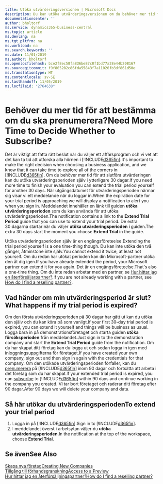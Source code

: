```yaml
---
title: Utöka utvärderingsversionen | Microsoft Docs
description: Du kan utöka utvärderingsversionen om du behöver mer tid för att bestämma om du vill prenumerera.
documentationcenter: ''
author: bholtorf
ms.service: dynamics365-business-central
ms.topic: article
ms.devlang: na
ms.tgt_pltfrm: na
ms.workload: na
ms.search.keywords: ''
ms.date: 11/01/2019
ms.author: bholtorf
ms.openlocfilehash: bce2f8ec50fa836be87c0f1bd77a28e44b208167
ms.sourcegitcommit: f9f805282c86fda55843f7a11020fb3df861d50e
ms.translationtype: HT
ms.contentlocale: sv-SE
ms.lasthandoff: 11/05/2019
ms.locfileid: "2764630"
---
```

# <a name="need-more-time-to-decide-whether-to-subscribe"></a><span data-ttu-id="17cbd-103">Behöver du mer tid för att bestämma om du ska prenumerera?</span><span class="sxs-lookup"><span data-stu-id="17cbd-103">Need More Time to Decide Whether to Subscribe?</span></span>
<span data-ttu-id="17cbd-104">Det är viktigt att fatta rätt beslut när du väljer ett affärsprogram och vi vet att det kan ta tid att utforska alla hörnen i [!INCLUDE[d365fin](includes/d365fin_md.md)].</span><span class="sxs-lookup"><span data-stu-id="17cbd-104">It's important to make the right decision when choosing a business application, and we know that it can take time to explore all of the corners in [!INCLUDE[d365fin](includes/d365fin_md.md)].</span></span> <span data-ttu-id="17cbd-105">Om du behöver mer tid för att slutföra utvärderingen kan du utöka utvärderingsperioden själv i ytterligare 30 dagar.</span><span class="sxs-lookup"><span data-stu-id="17cbd-105">If you need more time to finish your evaluation you can extend the trial period yourself for another 30 days.</span></span> <span data-ttu-id="17cbd-106">När utgångsdatumet för utvärderingsperioden närmar sig visar vi ett meddelande när du loggar in.</span><span class="sxs-lookup"><span data-stu-id="17cbd-106">When the expiration date for your trial period is approaching we will display a notification to alert you when you sign in.</span></span> <span data-ttu-id="17cbd-107">Meddelandet innehåller en länk till guiden **utöka utvärderingsperioden** som du kan använda för att utöka utvärderingsperioden.</span><span class="sxs-lookup"><span data-stu-id="17cbd-107">The notification contains a link to the **Extend Trial Period** guide that you can use to extend your trial period.</span></span> <span data-ttu-id="17cbd-108">De extra 30 dagarna startar när du väljer **utöka utvärderingsperioden** i guiden.</span><span class="sxs-lookup"><span data-stu-id="17cbd-108">The extra 30 days start the moment you choose **Extend Trial** in the guide.</span></span>

<span data-ttu-id="17cbd-109">Utöka utvärderingsperioden själv är en engångsföreteelse.</span><span class="sxs-lookup"><span data-stu-id="17cbd-109">Extending the trial period yourself is a one time-thing though.</span></span> <span data-ttu-id="17cbd-110">Du kan inte utöka den två gånger, åtminstone inte själv.</span><span class="sxs-lookup"><span data-stu-id="17cbd-110">You cannot extend it twice, at least not yourself.</span></span> <span data-ttu-id="17cbd-111">Om du redan har utökat perioden kan din Microsoft-partner utöka den åt dig igen.</span><span class="sxs-lookup"><span data-stu-id="17cbd-111">If you have already extended the period, your Microsoft partner can extend it for you again.</span></span> <span data-ttu-id="17cbd-112">Det är en engångsföreteelse.</span><span class="sxs-lookup"><span data-stu-id="17cbd-112">That's also a one-time thing.</span></span> <span data-ttu-id="17cbd-113">Om du inte redan arbetar med en partner, se [Hur hittar jag en återförsäljarpartner?](across-faq.md#findpartner).</span><span class="sxs-lookup"><span data-stu-id="17cbd-113">If you are not already working with a partner, see [How do I find a reselling partner?](across-faq.md#findpartner).</span></span>

## <a name="what-happens-if-my-trial-period-is-expired"></a><span data-ttu-id="17cbd-114">Vad händer om min utvärderingsperiod är slut?</span><span class="sxs-lookup"><span data-stu-id="17cbd-114">What happens if my trial period is expired?</span></span>
<span data-ttu-id="17cbd-115">Om den första utvärderingsperioden på 30 dagar har gått ut kan du utöka den själv och du kan köra på som vanligt.</span><span class="sxs-lookup"><span data-stu-id="17cbd-115">If your first 30-day trial period is expired, you can extend it yourself and things will be business as usual.</span></span> <span data-ttu-id="17cbd-116">Logga bara in på demonstrationsföretaget och starta guiden **utöka försöksperioden** från meddelandet.</span><span class="sxs-lookup"><span data-stu-id="17cbd-116">Just sign in to the demonstration company and start the **Extend Trial Period** guide from the notification.</span></span> <span data-ttu-id="17cbd-117">Om du har skapat ditt företag kan du logga ut och sedan logga in igen med inloggningsuppgifterna för företaget.</span><span class="sxs-lookup"><span data-stu-id="17cbd-117">If you have created your own company, sign out and then sign in again with the credentials for that company.</span></span> <span data-ttu-id="17cbd-118">Om den utökade utvärderingsperioden förfaller, kan du [prenumerera](https://go.microsoft.com/fwlink/?linkid=828659) på [!INCLUDE[d365fin](includes/d365fin_md.md)] inom 90 dagar och fortsätta att arbeta i det företag som du har skapat.</span><span class="sxs-lookup"><span data-stu-id="17cbd-118">If your extended trial period is expired, you can [subscribe](https://go.microsoft.com/fwlink/?linkid=828659) to [!INCLUDE[d365fin](includes/d365fin_md.md)] within 90 days and continue working in the company you created.</span></span> <span data-ttu-id="17cbd-119">Vi tar bort företaget och raderar ditt företag efter 90 dagar.</span><span class="sxs-lookup"><span data-stu-id="17cbd-119">After 90 days we will delete your company and data.</span></span> 

## <a name="to-extend-your-trial-period"></a><span data-ttu-id="17cbd-120">Så här utökar du utvärderingsperioden</span><span class="sxs-lookup"><span data-stu-id="17cbd-120">To extend your trial period</span></span>
1. <span data-ttu-id="17cbd-121">Logga in på [!INCLUDE[d365fin](includes/d365fin_md.md)].</span><span class="sxs-lookup"><span data-stu-id="17cbd-121">Sign in to [!INCLUDE[d365fin](includes/d365fin_md.md)].</span></span>
2. <span data-ttu-id="17cbd-122">I meddelandet överst i arbetsytan väljer du **utöka utvärderingsperioden**.</span><span class="sxs-lookup"><span data-stu-id="17cbd-122">In the notification at the top of the workspace, choose **Extend Trial**.</span></span>

## <a name="see-also"></a><span data-ttu-id="17cbd-123">Se även</span><span class="sxs-lookup"><span data-stu-id="17cbd-123">See Also</span></span>
[<span data-ttu-id="17cbd-124">Skapa nya företag</span><span class="sxs-lookup"><span data-stu-id="17cbd-124">Creating New Companies</span></span>](about-new-company.md)  
[<span data-ttu-id="17cbd-125">Tillgång till förhandsgranskning</span><span class="sxs-lookup"><span data-stu-id="17cbd-125">Access to a Preview</span></span>](across-preview.md)  
[<span data-ttu-id="17cbd-126">Hur hittar jag en återförsäljningspartner?</span><span class="sxs-lookup"><span data-stu-id="17cbd-126">How do I find a reselling partner?</span></span>](across-faq.md#findpartner)  
